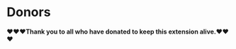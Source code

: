 # Donors

**❤️❤️❤️Thank you to all who have donated to keep this extension alive.❤️❤️❤️**

<div id="donor-list">
</div>

<script>
	const url = 'https://chromestone.github.io/OriginalBirds/supporters.json';

	// Fetch the JSON data from the URL
	fetch(url).then(response => response.json()).then(data => {
		// Extract the list of donors from the JSON data
		const donors = data.donors;

		// Get the container element to display the list
		const container = document.getElementById('donor-list');

		// Loop through the list of donors and create a list item for each one
		donors.forEach(donor => {
			const listItem = document.createElement('li');
			listItem.textContent = donor.handle;
			container.appendChild(listItem);
		});
	})
	.catch(error => console.error(error));
</script>
